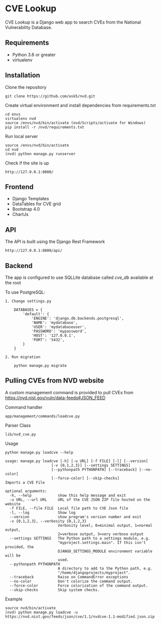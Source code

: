 # CVE Lookup

CVE Lookup is a Django web app to search CVEs from the National 
Vulnerability Database.  

## Requirements

* Python 3.6 or greater
* virtualenv

## Installation

Clone the repository

    git clone https://github.com/ask5/nvd.git

Create virtual environment and install dependencies from requirements.txt

    cd envs
    virtualenv nvd
    source /envs/nvd/bin/activate (nvd/Scripts/activate for Windows)
    pip install -r /nvd/requirements.txt

Run local server

    source /envs/nvd/bin/activate
    cd nvd
    (nvd) python manage.py runserver
    
Check if the site is up

    http://127.0.0.1:8000/

## Frontend

* Django Templates
* DataTables for CVE grid
* Bootstrap 4.0
* ChartJs 

## API

The API is built using the Django Rest Framework
    
    http://127.0.0.1:8000/api/
    
## Backend    

The app is configured to use SQLLite database called *cve_db* available at the root

To use PostgreSQL:

    1. Change settings.py
    
        DATABASES = {
            'default': {
                'ENGINE': 'django.db.backends.postgresql',
                'NAME': 'mydatabase',
                'USER': 'mydatabaseuser',
                'PASSWORD': 'mypassword',
                'HOST': '127.0.0.1',
                'PORT': '5432',
            }
        }

    2. Run migration
    
        python manage.py migrate

## Pulling CVEs from NVD website    

A custom management command is provided to pull CVEs from https://nvd.nist.gov/vuln/data-feeds#JSON_FEED

Command handler
    
    app/management/commands/loadcve.py

Parser Class

    lib/nvd_cve.py
    
Usage

    python manage.py loadcve --help    
    
    usage: manage.py loadcve [-h] [-u URL] [-f FILE] [-l] [--version]
                         [-v {0,1,2,3}] [--settings SETTINGS]
                         [--pythonpath PYTHONPATH] [--traceback] [--no-color]
                         [--force-color] [--skip-checks]
    Imports a CVE File
    
    optional arguments:
      -h, --help            show this help message and exit
      -u URL, --url URL     URL of the CVE JSON ZIP file hosted on the website
      -f FILE, --file FILE  Local file path to CVE Json file
      -l, --log             Show log
      --version             show program's version number and exit
      -v {0,1,2,3}, --verbosity {0,1,2,3}
                            Verbosity level; 0=minimal output, 1=normal output,
                            2=verbose output, 3=very verbose output
      --settings SETTINGS   The Python path to a settings module, e.g.
                            "myproject.settings.main". If this isn't provided, the
                            DJANGO_SETTINGS_MODULE environment variable will be
                            used.
      --pythonpath PYTHONPATH
                            A directory to add to the Python path, e.g.
                            "/home/djangoprojects/myproject".
      --traceback           Raise on CommandError exceptions
      --no-color            Don't colorize the command output.
      --force-color         Force colorization of the command output.
      --skip-checks         Skip system checks.
    
Example

    source nvd/bin/activate
    (nvd) python manage.py loadcve -u https://nvd.nist.gov/feeds/json/cve/1.1/nvdcve-1.1-modified.json.zip

    
